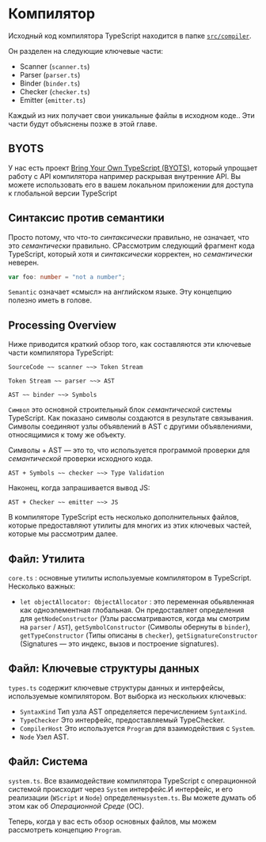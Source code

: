 # Компилятор

Исходный код компилятора TypeScript находится в папке [`src/compiler`](https://github.com/Microsoft/TypeScript/tree/master/src/compiler).

Он разделен на следующие ключевые части:

- Scanner (`scanner.ts`)
- Parser (`parser.ts`)
- Binder (`binder.ts`)
- Checker (`checker.ts`)
- Emitter (`emitter.ts`)

Каждый из них получает свои уникальные файлы в исходном коде.. Эти части будут объяснены позже в этой главе.

## BYOTS

У нас есть проект [Bring Your Own TypeScript (BYOTS)](https://github.com/basarat/byots), который упрощает работу с API компилятора например раскрывая внутренние API. Вы можете использовать его в вашем локальном приложении для доступа к глобальной версии TypeScript

## Синтаксис против семантики

Просто потому, что что-то _синтаксически_ правильно, не означает, что это _семантически_ правильно. CРассмотрим следующий фрагмент кода TypeScript, который хотя и _синтаксически_ корректен, но _семантически_ неверен.

```ts
var foo: number = "not a number";
```

`Semantic` означает «смысл» на английском языке. Эту концепцию полезно иметь в голове.

## Processing Overview

Ниже приводится краткий обзор того, как составляются эти ключевые части компилятора TypeScript:

```code
SourceCode ~~ scanner ~~> Token Stream
```

```code
Token Stream ~~ parser ~~> AST
```

```code
AST ~~ binder ~~> Symbols
```

`Символ` это основной строительный блок _семантической_ системы TypeScript. Как показано символы создаются в результате связывания. Символы соединяют узлы объявлений в AST с другими объявлениями, относящимися к тому же объекту.

Символы + AST — это то, что используется программой проверки для _семантической_ проверки исходного кода.

```code
AST + Symbols ~~ checker ~~> Type Validation
```

Наконец, когда запрашивается вывод JS:

```code
AST + Checker ~~ emitter ~~> JS
```

В компиляторе TypeScript есть несколько дополнительных файлов, которые предоставляют утилиты для многих из этих ключевых частей, которые мы рассмотрим далее.

## Файл: Утилита

`core.ts` : основные утилиты используемые компилятором в TypeScript. Несколько важных:

- `let objectAllocator: ObjectAllocator` : это переменная обьявленная как одноэлементная глобальная. Он предоставляет определения для `getNodeConstructor` (Узлы рассматриваются, когда мы смотрим на `parser` / `AST`), `getSymbolConstructor` (Символы обернуты в  `binder`), `getTypeConstructor` (Типы описаны в `checker`), `getSignatureConstructor` (Signatures — это индекс, вызов и построение signatures).

## Файл: Ключевые структуры данных

`types.ts` содержит ключевые структуры данных и интерфейсы, используемые компилятором. Вот выборка из нескольких ключевых:

- `SyntaxKind`
  Тип узла AST определяется перечислением `SyntaxKind`.
- `TypeChecker`
  Это интерфейс, предоставляемый TypeChecker.
- `CompilerHost`
  Это используется `Program` для взаимодействия с `System`.
- `Node`
  Узел AST.

## Файл: Система

`system.ts`. Все взаимодействие компилятора TypeScript с операционной системой происходит через `System` интерфейс.И интерфейс, и его реализации (`WScript` и `Node`) определены`system.ts`. Вы можете думать об этом как об _Операционной Среде_ (OС).

Теперь, когда у вас есть обзор основных файлов, мы можем рассмотреть концепцию `Program`.
